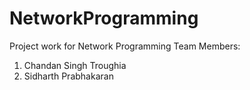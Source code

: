# NetworkProgramming
Project work for Network Programming
Team Members:
1. Chandan Singh Troughia
2. Sidharth Prabhakaran
